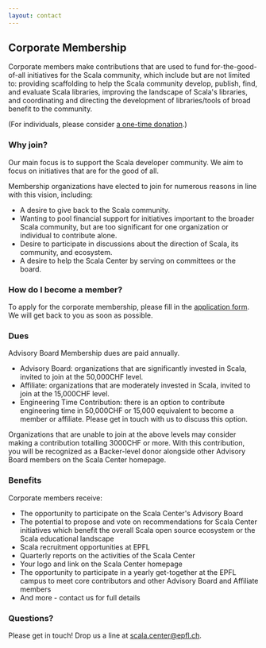 ```yaml
---
layout: contact
---
```


## Corporate Membership

Corporate members make contributions that are used to fund for-the-good-of-all
initiatives for the Scala community, which include but are not limited to:
providing scaffolding to help the Scala community develop, publish, find, and
evaluate Scala libraries, improving the landscape of Scala's libraries, and
coordinating and directing the development of libraries/tools of broad benefit
to the community.

(For individuals, please consider [a one-time donation](./donate.html).)

### Why join?

Our main focus is to support the Scala developer community. We aim to focus on
initiatives that are for the good of all.

Membership organizations have elected to join for numerous reasons in line with
this vision, including:

- A desire to give back to the Scala community.
- Wanting to pool financial support for initiatives important to the broader Scala community, but are too significant for one organization or individual to contribute alone.
- Desire to participate in discussions about the direction of Scala, its community, and ecosystem.
- A desire to help the Scala Center by serving on committees or the board.

### How do I become a member?

To apply for the corporate membership, please fill in the [application form](https://airtable.com/appu0c7lWteTaOonJ/shrMKPncLDdVK5cyW). We will get back to you as soon as possible.

### Dues

Advisory Board Membership dues are paid annually.

- Advisory Board: organizations that are significantly invested in Scala, invited to join at the 50,000CHF level.
- Affiliate: organizations that are moderately invested in Scala, invited to join at the 15,000CHF level.
- Engineering Time Contribution: there is an option to contribute engineering time in 50,000CHF or 15,000 equivalent to become a member or affiliate. Please get in touch with us to discuss this option.

Organizations that are unable to join at the above levels may consider making a
contribution totalling 3000CHF or more. With this contribution, you will be
recognized as a Backer-level donor alongside other Advisory Board members on the Scala Center homepage.

### Benefits

Corporate members receive:

- The opportunity to participate on the Scala Center's Advisory Board
- The potential to propose and vote on recommendations for Scala Center initiatives which benefit the overall Scala open source ecosystem or the Scala educational landscape
- Scala recruitment opportunities at EPFL
- Quarterly reports on the activities of the Scala Center
- Your logo and link on the Scala Center homepage
- The opportunity to participate in a yearly get-together at the EPFL campus to meet core contributors and other Advisory Board and Affiliate members
- And more - contact us for full details

### Questions?

Please get in touch! Drop us a line at [scala.center@epfl.ch](mailto:scala.center@epfl.ch).
